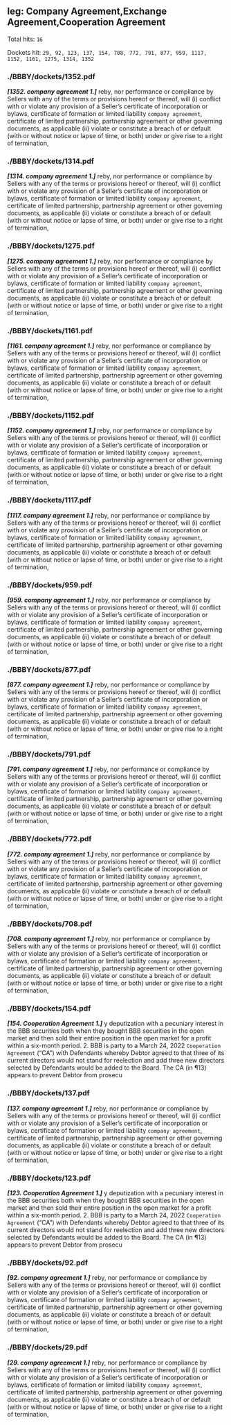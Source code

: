 
## leg: Company Agreement,Exchange Agreement,Cooperation Agreement

Total hits: `16`

Dockets hit: `29, 92, 123, 137, 154, 708, 772, 791, 877, 959, 1117, 1152, 1161, 1275, 1314, 1352`

### ./BBBY/dockets/1352.pdf
***[1352. company agreement 1.]*** reby, nor performance or compliance by Sellers with any of the terms or provisions hereof or thereof, will (i) conflict with or violate any provision of a Seller’s certificate of incorporation or bylaws, certificate of formation or limited liability `company agreement`, certificate of limited partnership, partnership agreement or other governing documents, as applicable (ii) violate or constitute a breach of or default (with or without notice or lapse of time, or both) under or give rise to a right of termination,


### ./BBBY/dockets/1314.pdf
***[1314. company agreement 1.]*** reby, nor performance or compliance by Sellers with any of the terms or provisions hereof or thereof, will (i) conflict with or violate any provision of a Seller’s certificate of incorporation or bylaws, certificate of formation or limited liability `company agreement`, certificate of limited partnership, partnership agreement or other governing documents, as applicable (ii) violate or constitute a breach of or default (with or without notice or lapse of time, or both) under or give rise to a right of termination,


### ./BBBY/dockets/1275.pdf
***[1275. company agreement 1.]*** reby, nor performance or compliance by Sellers with any of the terms or provisions hereof or thereof, will (i) conflict with or violate any provision of a Seller’s certificate of incorporation or bylaws, certificate of formation or limited liability `company agreement`, certificate of limited partnership, partnership agreement or other governing documents, as applicable (ii) violate or constitute a breach of or default (with or without notice or lapse of time, or both) under or give rise to a right of termination,


### ./BBBY/dockets/1161.pdf
***[1161. company agreement 1.]*** reby, nor performance or compliance by Sellers with any of the terms or provisions hereof or thereof, will (i) conflict with or violate any provision of a Seller’s certificate of incorporation or bylaws, certificate of formation or limited liability `company agreement`, certificate of limited partnership, partnership agreement or other governing documents, as applicable (ii) violate or constitute a breach of or default (with or without notice or lapse of time, or both) under or give rise to a right of termination,


### ./BBBY/dockets/1152.pdf
***[1152. company agreement 1.]*** reby, nor performance or compliance by Sellers with any of the terms or provisions hereof or thereof, will (i) conflict with or violate any provision of a Seller’s certificate of incorporation or bylaws, certificate of formation or limited liability `company agreement`, certificate of limited partnership, partnership agreement or other governing documents, as applicable (ii) violate or constitute a breach of or default (with or without notice or lapse of time, or both) under or give rise to a right of termination,


### ./BBBY/dockets/1117.pdf
***[1117. company agreement 1.]*** reby, nor performance or compliance by Sellers with any of the terms or provisions hereof or thereof, will (i) conflict with or violate any provision of a Seller’s certificate of incorporation or bylaws, certificate of formation or limited liability `company agreement`, certificate of limited partnership, partnership agreement or other governing documents, as applicable (ii) violate or constitute a breach of or default (with or without notice or lapse of time, or both) under or give rise to a right of termination,


### ./BBBY/dockets/959.pdf
***[959. company agreement 1.]*** reby, nor performance or compliance by Sellers with any of the terms or provisions hereof or thereof, will (i) conflict with or violate any provision of a Seller’s certificate of incorporation or bylaws, certificate of formation or limited liability `company agreement`, certificate of limited partnership, partnership agreement or other governing documents, as applicable (ii) violate or constitute a breach of or default (with or without notice or lapse of time, or both) under or give rise to a right of termination,


### ./BBBY/dockets/877.pdf
***[877. company agreement 1.]*** reby, nor performance or compliance by Sellers with any of the terms or provisions hereof or thereof, will (i) conflict with or violate any provision of a Seller’s certificate of incorporation or bylaws, certificate of formation or limited liability `company agreement`, certificate of limited partnership, partnership agreement or other governing documents, as applicable (ii) violate or constitute a breach of or default (with or without notice or lapse of time, or both) under or give rise to a right of termination,


### ./BBBY/dockets/791.pdf
***[791. company agreement 1.]*** reby, nor performance or compliance by Sellers with any of the terms or provisions hereof or thereof, will (i) conflict with or violate any provision of a Seller’s certificate of incorporation or bylaws, certificate of formation or limited liability `company agreement`, certificate of limited partnership, partnership agreement or other governing documents, as applicable (ii) violate or constitute a breach of or default (with or without notice or lapse of time, or both) under or give rise to a right of termination,


### ./BBBY/dockets/772.pdf
***[772. company agreement 1.]*** reby, nor performance or compliance by Sellers with any of the terms or provisions hereof or thereof, will (i) conflict with or violate any provision of a Seller’s certificate of incorporation or bylaws, certificate of formation or limited liability `company agreement`, certificate of limited partnership, partnership agreement or other governing documents, as applicable (ii) violate or constitute a breach of or default (with or without notice or lapse of time, or both) under or give rise to a right of termination,


### ./BBBY/dockets/708.pdf
***[708. company agreement 1.]*** reby, nor performance or compliance by Sellers with any of the terms or provisions hereof or thereof, will (i) conflict with or violate any provision of a Seller’s certificate of incorporation or bylaws, certificate of formation or limited liability `company agreement`, certificate of limited partnership, partnership agreement or other governing documents, as applicable (ii) violate or constitute a breach of or default (with or without notice or lapse of time, or both) under or give rise to a right of termination,


### ./BBBY/dockets/154.pdf
***[154. Cooperation Agreement 1.]*** y deputization with a pecuniary interest in the BBB securities both when they bought BBB securities in the open market and then sold their entire position in the open market for a profit within a six-month period. 2. BBB is party to a March 24, 2022 `Cooperation Agreement` (“CA”) with Defendants whereby Debtor agreed to that three of its current directors would not stand for reelection and add three new directors selected by Defendants would be added to the Board. The CA (in ¶13) appears to prevent Debtor from prosecu


### ./BBBY/dockets/137.pdf
***[137. company agreement 1.]*** reby, nor performance or compliance by Sellers with any of the terms or provisions hereof or thereof, will (i) conflict with or violate any provision of a Seller’s certificate of incorporation or bylaws, certificate of formation or limited liability `company agreement`, certificate of limited partnership, partnership agreement or other governing documents, as applicable (ii) violate or constitute a breach of or default (with or without notice or lapse of time, or both) under or give rise to a right of termination,


### ./BBBY/dockets/123.pdf
***[123. Cooperation Agreement 1.]*** y deputization with a pecuniary interest in the BBB securities both when they bought BBB securities in the open market and then sold their entire position in the open market for a profit within a six-month period. 2. BBB is party to a March 24, 2022 `Cooperation Agreement` (“CA”) with Defendants whereby Debtor agreed to that three of its current directors would not stand for reelection and add three new directors selected by Defendants would be added to the Board. The CA (in ¶13) appears to prevent Debtor from prosecu


### ./BBBY/dockets/92.pdf
***[92. company agreement 1.]*** reby, nor performance or compliance by Sellers with any of the terms or provisions hereof or thereof, will (i) conflict with or violate any provision of a Seller’s certificate of incorporation or bylaws, certificate of formation or limited liability `company agreement`, certificate of limited partnership, partnership agreement or other governing documents, as applicable (ii) violate or constitute a breach of or default (with or without notice or lapse of time, or both) under or give rise to a right of termination,


### ./BBBY/dockets/29.pdf
***[29. company agreement 1.]*** reby, nor performance or compliance by Sellers with any of the terms or provisions hereof or thereof, will (i) conflict with or violate any provision of a Seller’s certificate of incorporation or bylaws, certificate of formation or limited liability `company agreement`, certificate of limited partnership, partnership agreement or other governing documents, as applicable (ii) violate or constitute a breach of or default (with or without notice or lapse of time, or both) under or give rise to a right of termination,

